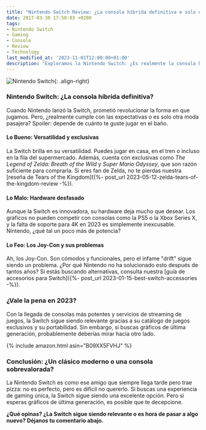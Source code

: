 ```yaml
---
title: "Nintendo Switch Review: ¿La consola híbrida definitiva o solo otra moda pasajera?"
date: 2017-03-30 17:50:03 +0200
tags:
- Nintendo Switch
- Gaming
- Console
- Review
- Technology
last_modified_at: '2023-11-01T12:00:00+01:00'
description: "Exploramos la Nintendo Switch: ¿Es realmente la consola híbrida definitiva o solo otra moda pasajera? Descubre sus pros, contras y si vale la pena en 2023."
---
```


![Nintendo Switch](https://i.imgur.com/MNtDsawm.jpg){: .align-right}

### Nintendo Switch: ¿La consola híbrida definitiva?

Cuando Nintendo lanzó la Switch, prometió revolucionar la forma en que jugamos. Pero, ¿realmente cumple con las expectativas o es solo otra moda pasajera? Spoiler: depende de cuánto te guste jugar en el baño.

#### Lo Bueno: Versatilidad y exclusivas

La Switch brilla en su versatilidad. Puedes jugar en casa, en el tren o incluso en la fila del supermercado. Además, cuenta con exclusivas como *The Legend of Zelda: Breath of the Wild* y *Super Mario Odyssey*, que son razón suficiente para comprarla. Si eres fan de Zelda, no te pierdas nuestra [reseña de Tears of the Kingdom]({%- post_url 2023-05-12-zelda-tears-of-the-kingdom-review -%}).

#### Lo Malo: Hardware desfasado

Aunque la Switch es innovadora, su hardware deja mucho que desear. Los gráficos no pueden competir con consolas como la PS5 o la Xbox Series X, y la falta de soporte para 4K en 2023 es simplemente inexcusable. Nintendo, ¿qué tal un poco más de potencia?

#### Lo Feo: Los Joy-Con y sus problemas

Ah, los Joy-Con. Son cómodos y funcionales, pero el infame "drift" sigue siendo un problema. ¿Por qué Nintendo no ha solucionado esto después de tantos años? Si estás buscando alternativas, consulta nuestra [guía de accesorios para Switch]({%- post_url 2023-01-15-best-switch-accessories -%}).

### ¿Vale la pena en 2023?

Con la llegada de consolas más potentes y servicios de streaming de juegos, la Switch sigue siendo relevante gracias a su catálogo de juegos exclusivos y su portabilidad. Sin embargo, si buscas gráficos de última generación, probablemente deberías mirar hacia otro lado.

{% include amazon.html asin="B09XX5FVHJ" %}

### Conclusión: ¿Un clásico moderno o una consola sobrevalorada?

La Nintendo Switch es como ese amigo que siempre llega tarde pero trae pizza: no es perfecto, pero es difícil no quererlo. Si buscas una experiencia de gaming única, la Switch sigue siendo una excelente opción. Pero si esperas gráficos de última generación, es posible que te decepcione.

**¿Qué opinas? ¿La Switch sigue siendo relevante o es hora de pasar a algo nuevo? Déjanos tu comentario abajo.**
